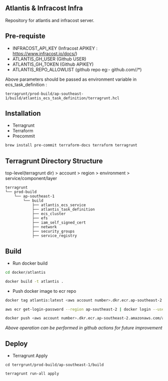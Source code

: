 ## Atlantis & Infracost Infra

Repository for atlantis and infracost server.

## Pre-requiste
- INFRACOST_API_KEY (Infracost APIKEY : https://www.infracost.io/docs/)
- ATLANTIS_GH_USER (Github USER)
- ATLANTIS_GH_TOKEN (Github APIKEY)
- ATLANTIS_REPO_ALLOWLIST (github repo eg:- github.com/<orgname>/*)

Above parameters should be passed as environment variable in ecs_task_definition : 
```text
terragrunt/prod-build/ap-southeast-1/build/atlantis_ecs_task_definition/terragrunt.hcl
```

## Installation
- Terragrunt
- Terraform
- Precommit

```bash
brew install pre-commit terraform-docs terraform terragrunt
```

## Terragrunt Directory Structure
top-level(terragrunt dir) > account > region > environment > service/component/layer

```text
terragrunt
└── prod-build
    └── ap-southeast-1
        └── build
            ├── atlantis_ecs_service
            ├── atlantis_task_definition
            ├── ecs_cluster
            ├── efs
            ├── iam_self_signed_cert
            ├── network
            ├── security_groups
            ├── service_registry            
```

## Build

- Run docker build
```bash
cd docker/atlantis

docker build -t atlantis .
```
- Push docker image to ecr repo

```bash
docker tag atlantis:latest <aws account number>.dkr.ecr.ap-southeast-2.amazonaws.com/atlantis:latest

aws ecr get-login-password --region ap-southeast-2 | docker login --username AWS --password-stdin <aws account number>.dkr.ecr.ap-southeast-2.amazonaws.com

docker push <aws account number>.dkr.ecr.ap-southeast-2.amazonaws.com/atlantis:latest
```
*Above operation can be performed in github actions for future improvement*

## Deploy
- Terragrunt Apply
```code
cd terrgrunt/prod-build/ap-southeast-1/build

terragrunt run-all apply
```